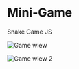 # Mini-Game
Snake Game JS

![Game wiew](https://github.com/AbdulkadirAydemir/Mini-Game/assets/111640113/06eed7f9-3bbb-4dc4-8262-3522df5bc047)

![Game wiew 2](https://github.com/AbdulkadirAydemir/Mini-Game/assets/111640113/9b9fdae6-030d-4acf-8651-b066070e5ba7)
